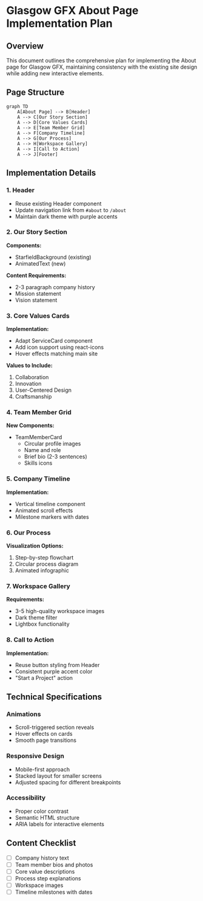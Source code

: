 # Glasgow GFX About Page Implementation Plan

## Overview
This document outlines the comprehensive plan for implementing the About page for Glasgow GFX, maintaining consistency with the existing site design while adding new interactive elements.

## Page Structure
```mermaid
graph TD
    A[About Page] --> B[Header]
    A --> C[Our Story Section]
    A --> D[Core Values Cards]
    A --> E[Team Member Grid]
    A --> F[Company Timeline]
    A --> G[Our Process]
    A --> H[Workspace Gallery]
    A --> I[Call to Action]
    A --> J[Footer]
```

## Implementation Details

### 1. Header
- Reuse existing Header component
- Update navigation link from `#about` to `/about`
- Maintain dark theme with purple accents

### 2. Our Story Section
**Components:**
- StarfieldBackground (existing)
- AnimatedText (new)

**Content Requirements:**
- 2-3 paragraph company history
- Mission statement
- Vision statement

### 3. Core Values Cards
**Implementation:**
- Adapt ServiceCard component
- Add icon support using react-icons
- Hover effects matching main site

**Values to Include:**
1. Collaboration
2. Innovation  
3. User-Centered Design
4. Craftsmanship

### 4. Team Member Grid
**New Components:**
- TeamMemberCard
  - Circular profile images
  - Name and role
  - Brief bio (2-3 sentences)
  - Skills icons

### 5. Company Timeline
**Implementation:**
- Vertical timeline component
- Animated scroll effects
- Milestone markers with dates

### 6. Our Process
**Visualization Options:**
1. Step-by-step flowchart
2. Circular process diagram
3. Animated infographic

### 7. Workspace Gallery
**Requirements:**
- 3-5 high-quality workspace images
- Dark theme filter
- Lightbox functionality

### 8. Call to Action
**Implementation:**
- Reuse button styling from Header
- Consistent purple accent color
- "Start a Project" action

## Technical Specifications

### Animations
- Scroll-triggered section reveals
- Hover effects on cards
- Smooth page transitions

### Responsive Design
- Mobile-first approach
- Stacked layout for smaller screens
- Adjusted spacing for different breakpoints

### Accessibility
- Proper color contrast
- Semantic HTML structure
- ARIA labels for interactive elements

## Content Checklist
- [ ] Company history text
- [ ] Team member bios and photos  
- [ ] Core value descriptions
- [ ] Process step explanations
- [ ] Workspace images
- [ ] Timeline milestones with dates